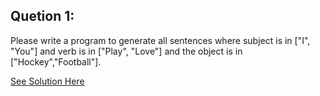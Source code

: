 Quetion 1:
-----------------


Please write a program to generate all sentences where subject is in ["I", "You"] 
and verb is in ["Play", "Love"] and the object is in ["Hockey","Football"].  


[See Solution Here](https://github.com/Avi-1996/100-Days-Code-Challenge/blob/master/100DayCode/Day73/Ques1.py)

